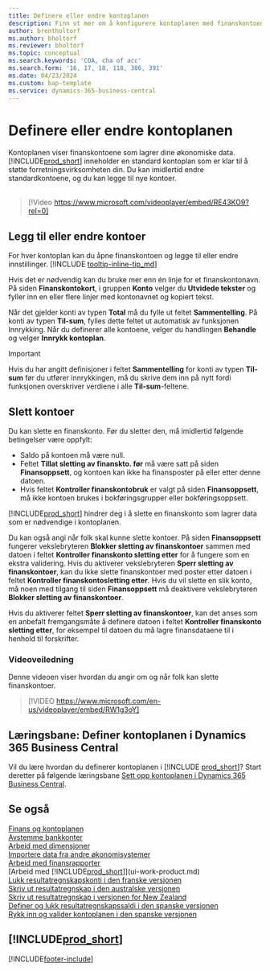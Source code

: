 ```yaml
---
title: Definere eller endre kontoplanen
description: Finn ut mer om å konfigurere kontoplanen med finanskontoene som lagrer de økonomiske dataene.
author: brentholtorf
ms.author: bholtorf
ms.reviewer: bholtorf
ms.topic: conceptual
ms.search.keywords: 'COA, cha of acc'
ms.search.form: '16, 17, 18, 118, 386, 391'
ms.date: 04/23/2024
ms.custom: bap-template
ms.service: dynamics-365-business-central
---
```

# Definere eller endre kontoplanen

Kontoplanen viser finanskontoene som lagrer dine økonomiske data. [!INCLUDE[prod_short](includes/prod_short.md)] inneholder en standard kontoplan som er klar til å støtte forretningsvirksomheten din. Du kan imidlertid endre standardkontoene, og du kan legge til nye kontoer.
<br><br>  

> [!Video https://www.microsoft.com/videoplayer/embed/RE43KO9?rel=0]

## Legg til eller endre kontoer

For hver kontoplan kan du åpne finanskontoen og legge til eller endre innstillinger. [!INCLUDE [tooltip-inline-tip_md](includes/tooltip-inline-tip_md.md)] 

Hvis det er nødvendig kan du bruke mer enn én linje for et finanskontonavn. På siden **Finanskontokort**, i gruppen **Konto** velger du **Utvidede tekster** og fyller inn en eller flere linjer med kontonavnet og kopiert tekst.  

Når det gjelder konti av typen **Total** må du fylle ut feltet **Sammentelling**. På konti av typen **Til-sum**, fylles dette feltet ut automatisk av funksjonen Innrykking. Når du definerer alle kontoene, velger du handlingen **Behandle** og velger **Innrykk kontoplan**.  

> [!IMPORTANT]
> Hvis du har angitt definisjoner i feltet **Sammentelling** for konti av typen **Til-sum** før du utfører innrykkingen, må du skrive dem inn på nytt fordi funksjonen overskriver verdiene i alle **Til-sum**-feltene.

## Slett kontoer

Du kan slette en finanskonto. Før du sletter den, må imidlertid følgende betingelser være oppfylt:  

* Saldo på kontoen må være null.  
* Feltet **Tillat sletting av finanskto. før** må være satt på siden **Finansoppsett**, og kontoen kan ikke ha finansposter på eller etter denne datoen.  
* Hvis feltet **Kontroller finanskontobruk** er valgt på siden **Finansoppsett**, må ikke kontoen brukes i bokføringsgrupper eller bokføringsoppsett.  

[!INCLUDE[prod_short](includes/prod_short.md)] hindrer deg i å slette en finanskonto som lagrer data som er nødvendige i kontoplanen.  

Du kan også angi når folk skal kunne slette kontoer. På siden **Finansoppsett** fungerer vekslebryteren **Blokker sletting av finanskontoer** sammen med datoen i feltet **Kontroller finanskonto sletting etter** for å fungere som en ekstra validering. Hvis du aktiverer vekslebryteren **Sperr sletting av finanskontoer**, kan du ikke slette finanskontoer med poster etter datoen i feltet **Kontroller finanskontosletting etter**. Hvis du vil slette en slik konto, må noen med tilgang til siden **Finansoppsett** må deaktivere vekslebryteren **Blokker sletting av finanskontoer**.  

Hvis du aktiverer feltet **Sperr sletting av finanskontoer**, kan det anses som en anbefalt fremgangsmåte å definere datoen i feltet **Kontroller finanskonto sletting etter**, for eksempel til datoen du må lagre finansdataene til i henhold til forskrifter.  

### Videoveiledning

Denne videoen viser hvordan du angir om og når folk kan slette finanskontoer.

>[!VIDEO https://www.microsoft.com/en-us/videoplayer/embed/RW1g3oY]

## Læringsbane: Definer kontoplanen i Dynamics 365 Business Central

Vil du lære hvordan du definerer kontoplanen i [!INCLUDE [prod_short](includes/prod_short.md)]? Start deretter på følgende læringsbane [Sett opp kontoplanen i Dynamics 365 Business Central](/training/modules/chart-accounts-dynamics-365-business-central).

## Se også

[Finans og kontoplanen](finance-general-ledger.md)  
[Avstemme bankkonter](bank-manage-bank-accounts.md)  
[Arbeid med dimensjoner](finance-dimensions.md)  
[Importere data fra andre økonomisystemer](across-import-data-configuration-packages.md)  
[Arbeid med finansrapporter](bi-how-work-account-schedule.md)  
[Arbeid med [!INCLUDE[prod_short](includes/prod_short.md)]](ui-work-product.md)  
[Lukk resultatregnskapskonti i den franske versjonen](LocalFunctionality/France/how-to-close-income-statement-accounts.md)  
[Skriv ut resultatregnskap i den australske versjonen](LocalFunctionality/Australia/how-to-print-income-statements.md)  
[Skriv ut resultatregnskap i versjonen for New Zealand](LocalFunctionality/NewZealand/how-to-print-income-statements.md)  
[Definer og lukk resultatregnskapssaldi i den spanske versjonen](LocalFunctionality/Spain/how-to-set-up-and-close-income-statement-balances.md)  
[Rykk inn og valider kontoplanen i den spanske versjonen](LocalFunctionality/Spain/how-to-indent-and-validate-chart-of-accounts.md)  

## [!INCLUDE[prod_short](includes/free_trial_md.md)]

[!INCLUDE[footer-include](includes/footer-banner.md)]
